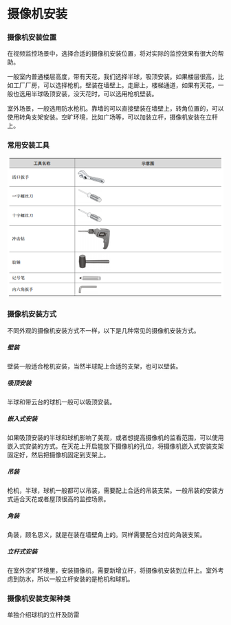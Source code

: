 # 摄像机安装

### 摄像机安装位置

在视频监控场景中，选择合适的摄像机安装位置，将对实际的监控效果有很大的帮助。

一般室内普通楼层高度，带有天花，我们选择半球，吸顶安装。如果楼层很高，比如工厂厂房，可以选择枪机，壁装在墙壁上。走廊上，楼梯通道，如果有天花，一般也选用半球吸顶安装，没天花时，可以选用枪机壁装。

室外场景，一般选用防水枪机。靠墙的可以直接壁装在墙壁上，转角位置的，可以使用转角支架安装。空旷环境，比如广场等，可以加装立杆，摄像机安装在立杆上。

### 常用安装工具

![](/assets/常用安装工具.png)

### 摄像机安装方式

不同外观的摄像机安装方式不一样，以下是几种常见的摄像机安装方式。

##### 壁装

壁装一般适合枪机安装，当然半球配上合适的支架，也可以壁装。

##### 吸顶安装

半球和带云台的球机一般可以吸顶安装。

##### 嵌入式安装

如果吸顶安装的半球和球机影响了美观，或者想提高摄像机的监看范围，可以使用嵌入式安装的方式。在天花上开启能放下摄像机的孔位，将摄像机嵌入式安装支架固定好，然后把摄像机固定到支架上。

##### 吊装

枪机，半球，球机一般都可以吊装，需要配上合适的吊装支架。一般吊装的安装方式适合天花或者屋顶很高的监控场景。

##### 角装

角装，顾名思义，就是在装在墙壁角上的。同样需要配合对应的角装支架。

##### 立杆式安装

在室外空旷环境里，安装摄像机，需要新增立杆，将摄像机安装到立杆上。室外考虑到防水，所以一般立杆安装的是枪机和球机。

### 摄像机安装支架种类

单独介绍球机的立杆及防雷

